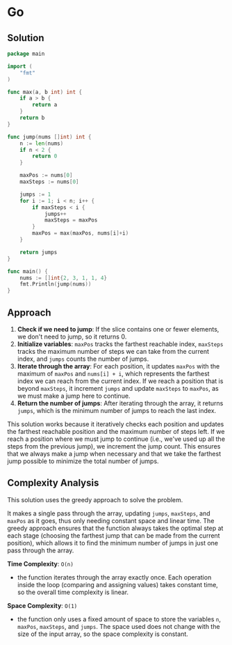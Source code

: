 # Go

## Solution

```go
package main

import (
	"fmt"
)

func max(a, b int) int {
	if a > b {
		return a
	}
	return b
}

func jump(nums []int) int {
	n := len(nums)
	if n < 2 {
		return 0
	}

	maxPos := nums[0]
	maxSteps := nums[0]

	jumps := 1
	for i := 1; i < n; i++ {
		if maxSteps < i {
			jumps++
			maxSteps = maxPos
		}
		maxPos = max(maxPos, nums[i]+i)
	}

	return jumps
}

func main() {
	nums := []int{2, 3, 1, 1, 4}
	fmt.Println(jump(nums))
}
```

## Approach

1. **Check if we need to jump**: If the slice contains one or fewer elements, we don't need to jump, so it returns 0.
2. **Initialize variables**: `maxPos` tracks the farthest reachable index, `maxSteps` tracks the maximum number of steps we can take from the current index, and `jumps` counts the number of jumps.
3. **Iterate through the array**: For each position, it updates `maxPos` with the maximum of `maxPos` and `nums[i] + i`, which represents the farthest index we can reach from the current index. If we reach a position that is beyond `maxSteps`, it increment `jumps` and update `maxSteps` to `maxPos`, as we must make a jump here to continue.
4. **Return the number of jumps**: After iterating through the array, it returns `jumps`, which is the minimum number of jumps to reach the last index.

This solution works because it iteratively checks each position and updates the farthest reachable position and the maximum number of steps left. If we reach a position where we must jump to continue (i.e., we've used up all the steps from the previous jump), we increment the jump count. This ensures that we always make a jump when necessary and that we take the farthest jump possible to minimize the total number of jumps.

## Complexity Analysis

This solution uses the greedy approach to solve the problem.

&#x20;It makes a single pass through the array, updating `jumps`, `maxSteps`, and `maxPos` as it goes, thus only needing constant space and linear time. The greedy approach ensures that the function always takes the optimal step at each stage (choosing the farthest jump that can be made from the current position), which allows it to find the minimum number of jumps in just one pass through the array.

**Time Complexity**:  `O(n)`

* the function iterates through the array exactly once. Each operation inside the loop (comparing and assigning values) takes constant time, so the overall time complexity is linear.

**Space Complexity**: `O(1)`

* the function only uses a fixed amount of space to store the variables `n`, `maxPos`, `maxSteps`, and `jumps`. The space used does not change with the size of the input array, so the space complexity is constant.
